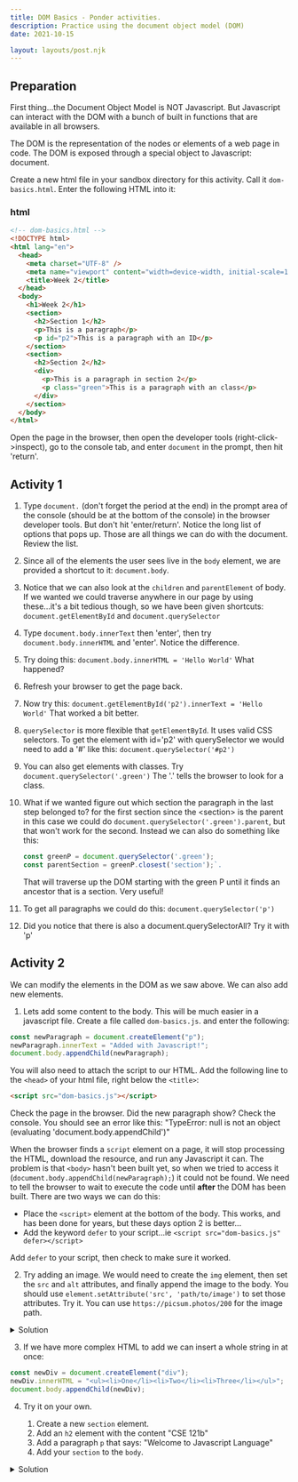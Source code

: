 ```yaml
---
title: DOM Basics - Ponder activities.
description: Practice using the document object model (DOM)
date: 2021-10-15

layout: layouts/post.njk
---
```


## Preparation

First thing...the Document Object Model is NOT Javascript. But Javascript can interact with the DOM with a bunch of built in functions that are available in all browsers.

The DOM is the representation of the nodes or elements of a web page in code. The DOM is exposed through a special object to Javascript: document.

Create a new html file in your sandbox directory for this activity. Call it `dom-basics.html`. Enter the following HTML into it:

### html

```html
<!-- dom-basics.html -->
<!DOCTYPE html>
<html lang="en">
  <head>
    <meta charset="UTF-8" />
    <meta name="viewport" content="width=device-width, initial-scale=1.0" />
    <title>Week 2</title>
  </head>
  <body>
    <h1>Week 2</h1>
    <section>
      <h2>Section 1</h2>
      <p>This is a paragraph</p>
      <p id="p2">This is a paragraph with an ID</p>
    </section>
    <section>
      <h2>Section 2</h2>
      <div>
        <p>This is a paragraph in section 2</p>
        <p class="green">This is a paragraph with an class</p>
      </div>
    </section>
  </body>
</html>
```

Open the page in the browser, then open the developer tools (right-click->inspect), go to the console tab, and enter `document` in the prompt, then hit 'return'.

## Activity 1

1. Type `document.` (don't forget the period at the end) in the prompt area of the console (should be at the bottom of the console) in the browser developer tools. But don't hit 'enter/return'. Notice the long list of options that pops up. Those are all things we can do with the document. Review the list.
2. Since all of the elements the user sees live in the `body` element, we are provided a shortcut to it: `document.body`.
3. Notice that we can also look at the `children` and `parentElement` of body. If we wanted we could traverse anywhere in our page by using these...it's a bit tedious though, so we have been given shortcuts: `document.getElementById` and `document.querySelector`
4. Type `document.body.innerText` then 'enter', then try `document.body.innerHTML` and 'enter'. Notice the difference.
5. Try doing this: `document.body.innerHTML = 'Hello World'` What happened?
6. Refresh your browser to get the page back.
7. Now try this: `document.getElementById('p2').innerText = 'Hello World'` That worked a bit better.
8. `querySelector` is more flexible that `getElementById`. It uses valid CSS selectors. To get the element with id='p2' with querySelector we would need to add a '#' like this:
   `document.querySelector('#p2')`
9. You can also get elements with classes. Try `document.querySelector('.green')` The '.' tells the browser to look for a class.
10. What if we wanted figure out which section the paragraph in the last step belonged to? for the first section since the &lt;section&gt; is the parent in this case we could do `document.querySelector('.green').parent`, but that won't work for the second. Instead we can also do something like this:

    ```javascript
    const greenP = document.querySelector('.green');
    const parentSection = greenP.closest('section');`.
    ```

    That will traverse up the DOM starting with the green P until it finds an ancestor that is a section. Very useful!

11. To get all paragraphs we could do this: `document.querySelector('p')`
12. Did you notice that there is also a document.querySelectorAll? Try it with 'p'

## Activity 2

We can modify the elements in the DOM as we saw above. We can also add new elements.

1. Lets add some content to the body. This will be much easier in a javascript file. Create a file called `dom-basics.js`. and enter the following:

```javascript
const newParagraph = document.createElement("p");
newParagraph.innerText = "Added with Javascript!";
document.body.appendChild(newParagraph);
```

You will also need to attach the script to our HTML. Add the following line to the `<head>` of your html file, right below the `<title>`:

```html
<script src="dom-basics.js"></script>
```

Check the page in the browser. Did the new paragraph show? Check the console. You should see an error like this: "TypeError: null is not an object (evaluating 'document.body.appendChild')"

When the browser finds a `script` element on a page, it will stop processing the HTML, download the resource, and run any Javascript it can. The problem is that `<body>` hasn't been built yet, so when we tried to access it (`document.body.appendChild(newParagraph);`) it could not be found. We need to tell the browser to wait to execute the code until **after** the DOM has been built. There are two ways we can do this:

- Place the `<script>` element at the bottom of the body. This works, and has been done for years, but these days option 2 is better...
- Add the keyword `defer` to your script...ie `<script src="dom-basics.js" defer></script>`

Add `defer` to your script, then check to make sure it worked.

2. Try adding an image. We would need to create the `img` element, then set the `src` and `alt` attributes, and finally append the image to the body. You should use
   `element.setAttribute('src', 'path/to/image')` to set those attributes. Try it. You can use
   `https://picsum.photos/200` for the image path.

<details><summary>Solution</summary>

```javascript
const newImage = document.createElement("img");
newImage.setAttribute("src", "https://picsum.photos/200");
newImage.setAttribute("alt", "Description of image");
document.body.appendChild(newImage);
```

</details>

3. If we have more complex HTML to add we can insert a whole string in at once:

```javascript
const newDiv = document.createElement("div");
newDiv.innerHTML = "<ul><li>One</li><li>Two</li><li>Three</li></ul>";
document.body.appendChild(newDiv);
```

4. Try it on your own.

   1. Create a new `section` element.
   2. Add an `h2` element with the content "CSE 121b"
   3. Add a paragraph `p` that says: "Welcome to Javascript Language"
   4. Add your `section` to the `body`.

<details>
<summary>Solution</summary>

There are two common ways this could be done:

```javascript
const newSection = document.createElement("section");
const newH2 = document.createElement("h2");
newH2.innerText = "CSE 121b";
newSection.appendChild(newH2);
const newP = document.createElement("p");
newH2.innerText = "Welcome to Javascript Language";
newSection.appendChild(newP);

document.body.appendChild(newSection);
```

OR you could do it this way:

```javascript
const newSection = document.createElement("section");
newSection.innerHTML = "<h2>CSE 121b</h2><p>Welcome to Javascript Language</p>";
document.body.appendChild(newSection);
```

</details>
